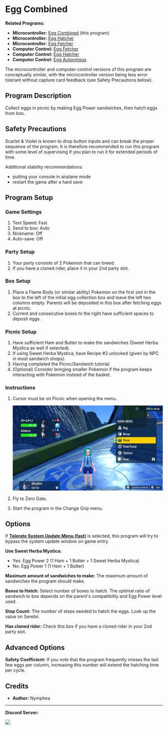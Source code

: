# Egg Combined

**Related Programs:**
- **Microcontroller:** [Egg Combined](https://github.com/PokemonAutomation/Microcontroller/blob/master/Wiki/Programs/PokemonSV/EggCombined.md) (this program)
- **Microcontroller:** [Egg Hatcher](https://github.com/PokemonAutomation/Microcontroller/blob/master/Wiki/Programs/PokemonSV/EggHatcher.md)
- **Microcontroller:** [Egg Fetcher](https://github.com/PokemonAutomation/Microcontroller/blob/master/Wiki/Programs/PokemonSV/EggFetcher.md)
- **Computer Control:** [Egg Fetcher](https://github.com/PokemonAutomation/ComputerControl/blob/master/Wiki/Programs/PokemonSV/EggFetcher.md)
- **Computer Control:** [Egg Hatcher](https://github.com/PokemonAutomation/ComputerControl/blob/master/Wiki/Programs/PokemonSV/EggHatcher.md)
- **Computer Control:** [Egg Autonmous](https://github.com/PokemonAutomation/ComputerControl/blob/master/Wiki/Programs/PokemonSV/EggAutonomous.md)

The microcontroller and computer-control versions of this program are conceptually similar, with the microcontroller version being less error tolerant without capture card feedback (see Safety Precautions below).

## Program Description

Collect eggs in picnic by making Egg Power sandwiches, then hatch eggs from box.

## Safety Precautions

Scarlet & Violet is known to drop button inputs and can break the proper sequence of the program. It is therefore recommended to run this program with some level of supervising if you plan to run it for extended periods of time. 

Additional stability recommendations:
- putting your console in airplane mode
- restart the game after a hard save

## Program Setup

### Game Settings

1. Text Speed: Fast
2. Send to box: Auto
3. Nickname: Off
4. Auto-save: Off

### Party Setup

1. Your party consists of 2 Pokemon that can breed.
2. If you have a cloned rider, place it in your 2nd party slot.

### Box Setup

1. Place a Flame Body (or similar ability) Pokemon on the first slot in the box to the left of the initial egg collection box and leave the left two columns empty. Parents will be deposited in this box after fetching eggs at picnic.
2. Current and consecutive boxes to the right have sufficient spaces to deposit eggs.

### Picnic Setup

1. Have sufficient Ham and Butter to make the sandwiches (Sweet Herba Mystica as well if selected).
2. If using Sweet Herba Mystica, have Recipe #3 unlocked (given by NPC in most sandwich shops).
3. Having completed the Picnic/Sandwich tutorial.
4. (Optional) Consider bringing smaller Pokemon if the program keeps interacting with Pokemon instead of the basket.

### Instructions

1. Cursor must be on Picnic when opening the menu.
   
   <img src="images/EggFetcher2.png">

2. Fly to Zero Gate.
3. Start the program in the Change Grip menu.

## Options

If [**Tolerate System Update Menu (fast)**](/Wiki/Programs/NintendoSwitch/FrameworkSettings.md#tolerate-system-update-menu-fast) is selected, this program will try to bypass the system update window on game entry.

**Use Sweet Herba Mystica:**
- Yes: Egg Power 2 (1 Ham + 1 Butter + 1 Sweet Herba Mystica)
- No:  Egg Power 1 (1 Ham + 1 Butter)

**Maximum amount of sandwiches to make:** The maximum amount of sandwiches the program should make.

**Boxes to Hatch:** Select number of boxes to hatch. The optimal ratio of sandwich to box depends on the parent's compatibility and Egg Power level used.

**Step Count:** The number of steps needed to hatch the eggs. Look up the value on Serebii.

**Has cloned rider:** Check this box if you have a cloned rider in your 2nd party slot.

## Advanced Options

**Safety Coefficient:** If you note that the program frequently misses the last few eggs per column, increasing this number will extend the hatching time per cycle.

## Credits

- **Author:** Nymphea

<hr>

**Discord Server:** 

[<img src="https://canary.discordapp.com/api/guilds/695809740428673034/widget.png?style=banner2">](https://discord.gg/cQ4gWxN)
